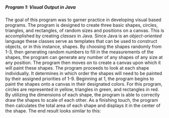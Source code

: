 ##### Program 1: Visual Output in Java
The goal of this program was to garner practice in developing visual based programs.
The program is designed to create three basic shapes, circles, triangles, and rectangles, of random
sizes and positions on a canvas. This is accomplished by creating *classes* in Java.
Since Java is an *object-oriented* language these classes serve as templates that can be used
to construct objects, or in this instance, shapes. By choosing the shapes randomly from 1-3, then 
generating random numbers to fill in the measurements of the shapes, the program can generate any
number of any shapes of any size at any position. The program then moves on to create a canvas upon which
it will paint these shapes. The program proceeds to look at each shape individually. It determines in which order 
the shapes will need to be painted by their assigned priorities of 1-9. Beginning at 1, the program begins to paint
the shapes onto a canvas in their designated colors. For this program, circles are represented in yellow, 
triangles in green, and rectangles in red. By utilizing the dimensions of each shape, the program is able to
correctly draw the shapes to scale of each other. As a finishing touch, the program then calculates the total
area of each shape and displays it in the center of the shape. The end result looks similar to this:
